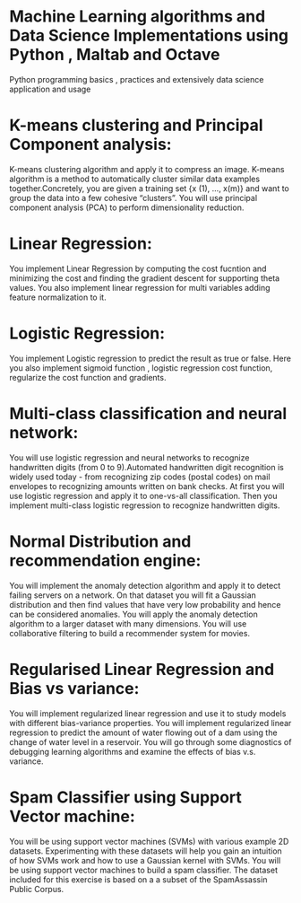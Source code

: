 # Machine Learning algorithms and Data Science Implementations using Python , Maltab and Octave 
Python programming basics , practices and extensively data science application and usage

# K-means clustering and Principal Component analysis: 
K-means clustering algorithm and apply it to compress an image. K-means algorithm is a method to automatically cluster similar data
examples together.Concretely, you are given a training set {x (1), ..., x(m)} and want to group the data into a few cohesive “clusters”.
You will use principal component analysis (PCA) to perform dimensionality reduction. 

# Linear Regression: 
You implement Linear Regression by computing the cost fucntion and minimizing the cost and finding the gradient descent for supporting 
theta values. You also implement linear regression for multi variables adding feature normalization to it.

# Logistic Regression: 
You implement Logistic regression to predict the result as true or false. Here you also implement sigmoid function , logistic regression
cost function, regularize the cost function and gradients.

# Multi-class classification and neural network: 
You will use logistic regression and neural networks to recognize handwritten digits (from 0 to 9).Automated handwritten digit
recognition is widely used today - from recognizing zip codes (postal codes) on mail envelopes to recognizing amounts written on bank checks. At first
you will use logistic regression and apply it to one-vs-all classification. Then you implement multi-class logistic regression to recognize handwritten digits.

# Normal Distribution and recommendation engine: 
You will implement the anomaly detection algorithm and apply it to detect failing servers on a network.
On that dataset you will fit a Gaussian distribution and then find values that have very low probability and hence can be considered anomalies.
You will apply the anomaly detection algorithm to a larger dataset with many dimensions. You will use collaborative filtering to build a recommender system for movies.

# Regularised Linear Regression and Bias vs variance: 
You will implement regularized linear regression and use it to study models with different bias-variance properties.
You will implement regularized linear regression to predict the amount of water flowing out of a dam using the change of water level in a reservoir.
You will go through some diagnostics of debugging learning algorithms and examine the effects of bias v.s. variance.

# Spam Classifier using Support Vector machine: 
You will be using support vector machines (SVMs) with various example 2D datasets. Experimenting with these datasets
will help you gain an intuition of how SVMs work and how to use a Gaussian kernel with SVMs. You will be using support vector machines to build a spam classifier.
The dataset included for this exercise is based on a a subset of the SpamAssassin Public Corpus.
